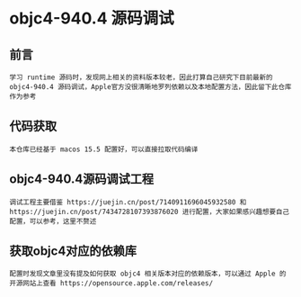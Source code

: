 # objc4-940.4 源码调试
## 前言
	学习 runtime 源码时，发现网上相关的资料版本较老，因此打算自己研究下目前最新的 objc4-940.4 源码调试，Apple官方没很清晰地罗列依赖以及本地配置方法，因此留下此仓库作为参考
## 代码获取
	本仓库已经基于 macos 15.5 配置好，可以直接拉取代码编译
## objc4-940.4源码调试工程
	调试工程主要借鉴 https://juejin.cn/post/7140911696045932580 和 https://juejin.cn/post/7434728107393876020 进行配置，大家如果感兴趣想要自己配置，可以参考，这里不赘述
## 获取objc4对应的依赖库
	配置时发现文章里没有提及如何获取 objc4 相关版本对应的依赖版本，可以通过 Apple 的开源网站上查看 https://opensource.apple.com/releases/